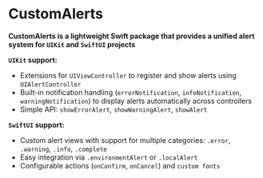 # CustomAlerts

**CustomAlerts is a lightweight Swift package that provides a unified alert system for `UIKit` and  `SwiftUI` projects**

**`UIKit` support:**
- Extensions for `UIViewController` to register and show alerts using `UIAlertController`
- Built-in notification handling (`errorNotification`, `infoNotification`, `warningNotification`) to display alerts automatically across controllers
- Simple API: `showErrorAlert`, `showWarningAlert`, `showAlert`
 
**`SwiftUI` support:**
-	Custom alert views with support for multiple categories: `.error`, `.warning`, `.info`, `.complete`
- Easy integration via `.environmentAlert` or `.localAlert`
- Configurable actions (`onConfirm`, `onCancel`) and `custom fonts`
	
